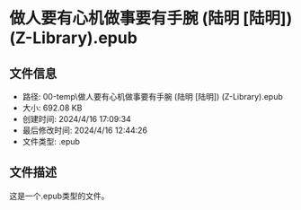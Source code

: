 ﻿# 做人要有心机做事要有手腕 (陆明 [陆明]) (Z-Library).epub

## 文件信息
- 路径: 00-temp\做人要有心机做事要有手腕 (陆明 [陆明]) (Z-Library).epub
- 大小: 692.08 KB
- 创建时间: 2024/4/16 17:09:34
- 最后修改时间: 2024/4/16 12:44:26
- 文件类型: .epub

## 文件描述
这是一个.epub类型的文件。

